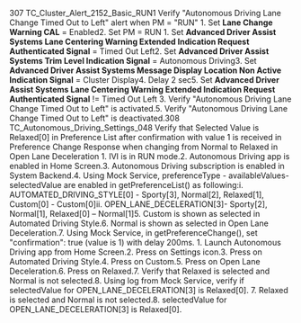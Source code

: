307 TC_Cluster_Alert_2152_Basic_RUN1 Verify "Autonomous Driving Lane Change Timed Out to Left" alert when PM = "RUN" 1. Set **Lane Change Warning CAL** = Enabled2. Set PM = RUN 1. Set **Advanced Driver Assist Systems Lane Centering Warning Extended Indication Request Authenticated Signal** = Timed Out Left2. Set **Advanced Driver Assist Systems Trim Level Indication Signal** = Autonomous Driving3. Set **Advanced Driver Assist Systems Message Display Location Non Active Indication Signal** = Cluster Display4. Delay 2 sec5. Set **Advanced Driver Assist Systems Lane Centering Warning Extended Indication Request Authenticated Signal** != Timed Out Left 3. Verify "Autonomous Driving Lane Change Timed Out to Left" is activated.5. Verify "Autonomous Driving Lane Change Timed Out to Left" is deactivated.308 TC_Autonomous_Driving_Settings_048 Verify that Selected Value is Relaxed[0] in Preference List after confirmation with value 1 is received in Preference Change Response when changing from Normal to Relaxed in Open Lane Deceleration 1. IVI is in RUN mode.2. Autonomous Driving app is enabled in Home Screen.3. Autonomous Driving subscription is enabled in System Backend.4. Using Mock Service, preferenceType - availableValues- selectedValue are enabled in getPreferenceList() as following:i. AUTOMATED_DRIVING_STYLE[0] - Sporty[3], Normal[2], Relaxed[1], Custom[0] - Custom[0]ii. OPEN_LANE_DECELERATION[3]- Sporty[2], Normal[1], Relaxed[0] – Normal[1]5. Custom is shown as selected in Automated Driving Style.6. Normal is shown as selected in Open Lane Deceleration.7. Using Mock Service, in getPreferenceChange(), set "confirmation": true (value is 1) with delay 200ms. 1. Launch Autonomous Driving app from Home Screen.2. Press on Settings icon.3. Press on Automated Driving Style.4. Press on Custom.5. Press on Open Lane Deceleration.6. Press on Relaxed.7. Verify that Relaxed is selected and Normal is not selected.8. Using log from Mock Service, verify if selectedValue for OPEN_LANE_DECELERATION[3] is Relaxed[0]. 7. Relaxed is selected and Normal is not selected.8. selectedValue for OPEN_LANE_DECELERATION[3] is Relaxed[0].